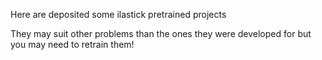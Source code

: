 Here are deposited some ilastick pretrained projects

They may suit other problems than the ones they were developed for but you may need to retrain them! 
